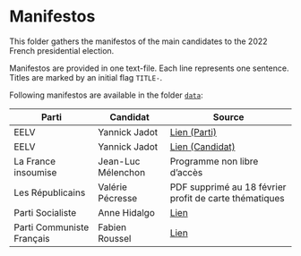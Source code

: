 
# Manifestos

This folder gathers the manifestos of the main candidates to the 2022
French presidential election.

Manifestos are provided in one text-file. Each line represents one
sentence. Titles are marked by an initial flag `TITLE-`.

Following manifestos are available in the folder
[`data`](https://github.com/benjaminguinaudeau/presidata2022/tree/master/manifesto/data):

| Parti                     | Candidat           | Source                                                                                                                                                                  |
|---------------------------|--------------------|-------------------------------------------------------------------------------------------------------------------------------------------------------------------------|
| EELV                      | Yannick Jadot      | [Lien (Parti)](https://www.eelv.fr/files/2021/10/Projet-2022-11.07.21-NP-1.pdf)                                                                                         |
| EELV                      | Yannick Jadot      | [Lien (Candidat)](https://assets.nationbuilder.com/themes/6181b6eb4445ea720389b314/attachments/original/1643803625/programme_presidentiel_yannick_jadot.pdf?1643803625) |
| La France insoumise       | Jean-Luc Mélenchon | Programme non libre d’accès                                                                                                                                             |
| Les Républicains          | Valérie Pécresse   | PDF supprimé au 18 février profit de carte thématiques                                                                                                                  |
| Parti Socialiste          | Anne Hidalgo       | [Lien](https://d3n8a8pro7vhmx.cloudfront.net/2022avechidalgo/pages/208/attachments/original/1642600770/AH_PROGRAMME_A4_V6_Sommaire_.pdf)                                |
| Parti Communiste Français | Fabien Roussel     | [Lien](https://d3n8a8pro7vhmx.cloudfront.net/pcf/pages/3003/attachments/original/1621955637/document_programme.pdf)                                                     |

<!-- Le Pen, Zemmour, Taubira, Macron, NDA -->
